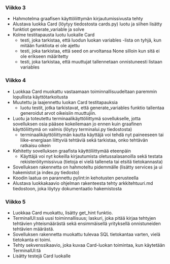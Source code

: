 ### Viikko 3

- Hahmotelma graafisen käyttöliittymän kirjautumissivusta tehty
- Alustava luokka Card (löytyy tiedostosta cards.py) luotu ja siihen lisätty funktiot generate_variable ja solve
- Kolme testitapausta luotu luokalle Card
    - testi, joka tarkistaa, että luodun luokan variables -lista on tyhjä, kun mitään funktiota ei ole ajettu
    - testi, joka tarkistaa, että seed on arvoltansa None silloin kun sitä ei ole erikseen määritetty
    - testi, joka tarkistaa, että muuttujat tallennetaan onnistuneesti listaan variables

### Viikko 4

- Luokkaa Card muokattu vastaamaan toiminnallisuudeltaan paremmin lopullista käyttötarkoitusta
- Muutettu ja laajennettu luokan Card testitapauksia
    - luotu testit, jotka tarkistavat, että generate_variables funktio tallentaa generoidut arvot oikeisiin muuttujiin. 
- Luotu ja toteutettu terminaalikäyttöliittymä sovellukselle, jotta sovelluksen osia pääsee kokeilemaan jo ennen kuin graafinen käyttöliittymä on valmis (löytyy terminalui.py tiedostosta)
    - terminaalikäyttöliittymän kautta käyttäjä voi tehdä nyt paineeseen tai liike-energiaan liittyviä tehtäviä sekä tarkistaa, onko tehtävän ratkaisu oikein
- Kehitetty sovelluksen graafista käyttöliittymää eteenpäin
    - Käyttäjä voi nyt kokeilla kirjautumista oletussalasanoilla sekä testata rekisteröitymissivua (tietoja ei vielä talleneta tai etsitä tietokannasta)
- Sovelluksen rakennetta on hahmoteltu pidemmälle (lisätty services ja ui hakemistot ja index.py tiedosto)
- Koodin laatua on parannettu pylint:in kehotusten perusteella
- Alustava luokkakaavio ohjelman rakenteesta tehty arkkitehtuuri.md tiedostoon, joka löytyy dokumentaatio hakemistosta

### Viikko 5

- Luokkaa Card muokattu, lisätty get_hint funktio.
- TerminalUI:ssä uusi toiminnallisuus; laskuri, joka pitää kirjaa tehtyjen tehtävien yhteismäärästä sekä ensimmäisellä yrityksellä onnistuneiden tehtävien määrästä.
- Sovelluksen rakennetta muokattu tulevaa SQL tietokantaa varten, vielä tietokanta ei toimi.
- Tehty sekvenssikaavio, joka kuvaa Card-luokan toimintaa, kun käytetään TerminalUI:tä
- Lisätty testejä Card luokalle
